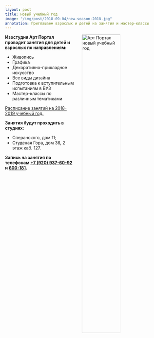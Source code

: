 ```yaml
---
layout: post
title: Новый учебный год
image: "/img/post/2018-09-04/new-season-2018.jpg"
annotation: Приглашаем взрослых и детей на занятия и мастер-классы
---
```

<img src="{{ site.baseurl }}/img/post/2018-09-04/new-season-2018.jpg" alt="Арт Портал новый учебный год" style="width: 50%; margin-left: 24px; float: right;">
<p style="font-weight: bold;">Изостудия Арт Портал проводит занятия для детей и взрослых по направлениям:</p>
<ul>
	<li>Живопись</li>
	<li>Графика</li>
	<li>Декоративно-прикладное искусство</li>
	<li>Все виды дизайна</li>
	<li>Подготовка к вступительным испытаниям в ВУЗ</li>
	<li>Мастер-классы по различным тематиками</li>
</ul>
<p><a href="{{ site.baseurl }}/schedule/">Расписание занятий на 2018-2019 учебный год.</a></p>

<p style="font-weight: bold;">Занятия будут проходить в студиях:</p>
<ul>
	<li>Сперанского, дом 11;</li>
	<li>Студеная Гора, дом 36, 2 этаж каб. 127.</li>
</ul>
<p style="font-weight: bold;">Запись на занятия по телефонам <a href="tel:+79209376092">+7 (920) 937-60-92</a> и <a href="tel:+600181">600-181</a>.</p>



